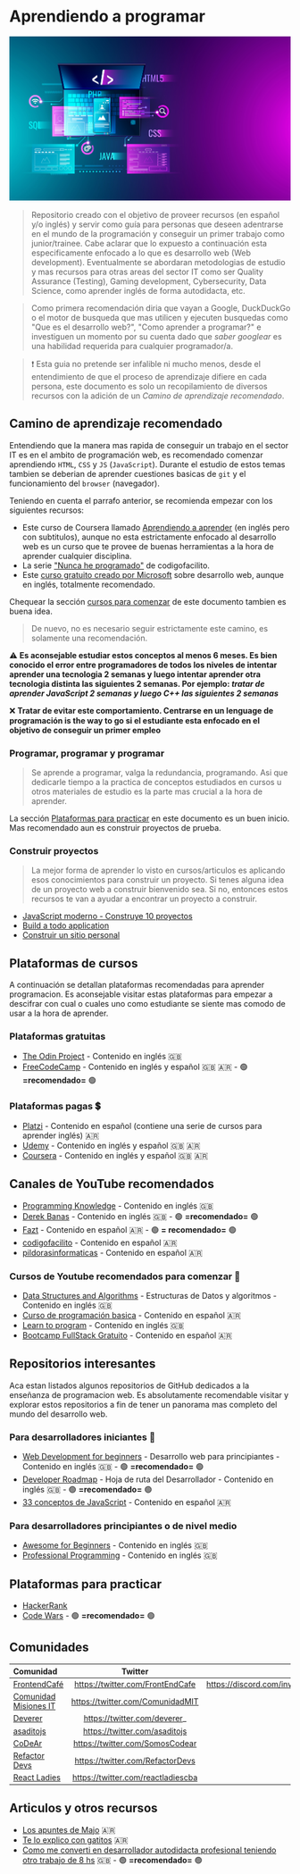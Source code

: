 # Aprendiendo a programar
![Aprendiendo a programar](./images/web-programming.jpeg)

> Repositorio creado con el objetivo de proveer recursos (en español y/o inglés) y servir como guía para personas que deseen adentrarse en el mundo de la programación y conseguir un primer trabajo como junior/trainee. Cabe aclarar que lo expuesto a continuación esta especificamente enfocado a lo que es desarrollo web (Web development). Eventualmente se abordaran metodologias de estudio y mas recursos para otras areas del sector IT como ser Quality Assurance (Testing), Gaming development, Cybersecurity, Data Science, como aprender inglés de forma autodidacta, etc.

> Como primera recomendación diria que vayan a Google, DuckDuckGo o el motor de busqueda que mas utilicen y ejecuten busquedas como "Que es el desarrollo web?", "Como aprender a programar?" e investiguen un momento por su cuenta dado que _saber googlear_ es una habilidad requerida para cualquier programador/a.

> :exclamation: Esta guia no pretende ser infalible ni mucho menos, desde el entendimiento de que el proceso de aprendizaje difiere en cada persona, este documento es solo un recopilamiento de diversos recursos con la adición de un *Camino de aprendizaje recomendado*.

## Camino de aprendizaje recomendado
Entendiendo que la manera mas rapida de conseguir un trabajo en el sector IT es en el ambito de programación web, es recomendado comenzar aprendiendo `HTML`, `CSS` y `JS` (`JavaScript`). Durante el estudio de estos temas tambien se deberian de aprender cuestiones basicas de `git` y el funcionamiento del `browser` (navegador).

Teniendo en cuenta el parrafo anterior, se recomienda empezar con los siguientes recursos:

- Este curso de Coursera llamado [Aprendiendo a aprender](https://www.coursera.org/learn/learning-how-to-learn) (en inglés pero con subtitulos), aunque no esta estrictamente enfocado al desarrollo web es un curso que te provee de buenas herramientas a la hora de aprender cualquier disciplina.
- La serie ["Nunca he programado"](https://www.youtube.com/watch?v=lcQBY3JsQw4&list=PLpOqH6AE0tNhMCyl-22Q9xoama6cgytg9) de codigofacilito.
- Este [curso gratuito creado por Microsoft](https://github.com/microsoft/Web-Dev-For-Beginners) sobre desarrollo web, aunque en inglés, totalmente recomendado. 

Chequear la sección [cursos para comenzar](#cursos-de-youtube-recomendados-para-comenzar) de este documento tambien es buena idea. 

> De nuevo, no es necesario seguir estrictamente este camino, es solamente una recomendación.

:warning: **Es aconsejable estudiar estos conceptos al menos 6 meses. Es bien conocido el error entre programadores de todos los niveles de intentar aprender una tecnologia 2 semanas y luego intentar aprender otra tecnologia distinta las siguientes 2 semanas. Por ejemplo: _tratar de aprender JavaScript 2 semanas y luego C++ las siguientes 2 semanas_**

:x: **Tratar de evitar este comportamiento. Centrarse en un lenguage de programación is the way to go si el estudiante esta enfocado en el objetivo de conseguir un primer empleo**

### Programar, programar y programar
> Se aprende a programar, valga la redundancia, programando. Asi que dedicarle tiempo a la practica de conceptos estudiados en cursos u otros materiales de estudio es la parte mas crucial a la hora de aprender.

La sección [Plataformas para practicar](#plataformas-para-practicar) en este documento es un buen inicio. Mas recomendado aun es construir proyectos de prueba.

### Construir proyectos
> La mejor forma de aprender lo visto en cursos/articulos es aplicando esos conocimientos para construir un proyecto. Si tenes alguna idea de un proyecto web a construir bienvenido sea. Si no, entonces estos recursos te van a ayudar a encontrar un proyecto a construir.

- [JavaScript moderno - Construye 10 proyectos](https://www.udemy.com/course/javascript-moderno-guia-definitiva-construye-10-proyectos/) 
- [Build a todo application](https://enlight.nyc/projects/to-do) 
- [Construir un sitio personal](https://enlight.nyc/projects/build-a-personal-website) 

## Plataformas de cursos
A continuación se detallan plataformas recomendadas para aprender programacion. Es aconsejable visitar estas plataformas para empezar a descifrar con cual o cuales uno como estudiante se siente mas comodo de usar a la hora de aprender.

### Plataformas gratuitas 
- [The Odin Project](https://theodinproject.com) - Contenido en inglés :uk:
- [FreeCodeCamp](https://www.freecodecamp.org) - Contenido en inglés y español :uk: :argentina: - :green_circle: __=recomendado=__ :green_circle:

### Plataformas pagas :heavy_dollar_sign:
- [Platzi](https://platzi.com/home) - Contenido en español (contiene una serie de cursos para aprender inglés) :argentina:
- [Udemy](https://www.udemy.com) - Contenido en inglés y español :uk: :argentina:
- [Coursera](https://www.coursera.org/) - Contenido en inglés y español :uk: :argentina:

## Canales de YouTube recomendados
- [Programming Knowledge](https://www.youtube.com/c/ProgrammingKnowledge/) - Contenido en inglés :uk:
- [Derek Banas](https://www.youtube.com/c/derekbanas/) - Contenido en inglés :uk: - :green_circle: __=recomendado=__ :green_circle:
- [Fazt](https://www.youtube.com/c/FaztTech/videos) - Contenido en español :argentina: - :green_circle: __= recomendado=__ :green_circle:
- [codigofacilito](https://www.youtube.com/user/codigofacilito) - Contenido en español :argentina: 
- [pildorasinformaticas](https://www.youtube.com/c/pildorasinformaticas/) - Contenido en español :argentina:

### Cursos de Youtube recomendados para comenzar :beginner:
- [Data Structures and Algorithms](https://www.youtube.com/watch?v=DBFZBWzNuEc&list=PLS1QulWo1RIbHVs3Z_r5cj4pnH2AxfjH9) - Estructuras de Datos y algoritmos - Contenido en inglés :uk:
- [Curso de programación basica](https://www.youtube.com/watch?v=lcQBY3JsQw4&list=PLpOqH6AE0tNhMCyl-22Q9xoama6cgytg9) - Contenido en español :argentina:
- [Learn to program](https://www.youtube.com/watch?v=nwjAHQERL08&list=PLGLfVvz_LVvTn3cK5e6LjhgGiSeVlIRwt) - Contenido en inglés :uk:
- [Bootcamp FullStack Gratuito](https://www.youtube.com/watch?v=wTpuKOhGfJE&list=PLV8x_i1fqBw0Kn_fBIZTa3wS_VZAqddX7) - Contenido en español :argentina:

## Repositorios interesantes
Aca estan listados algunos repositorios de GitHub dedicados a la enseñanza de programacion web. Es absolutamente recomendable visitar y explorar estos repositorios a fin de tener un panorama mas completo del mundo del desarrollo web.

### Para desarrolladores iniciantes :beginner:
- [Web Development for beginners](https://github.com/microsoft/Web-Dev-For-Beginners) - Desarrollo web para principiantes - Contenido en inglés :uk: - :green_circle: __=recomendado=__ :green_circle:
- [Developer Roadmap](https://github.com/kamranahmedse/developer-roadmap) - Hoja de ruta del Desarrollador - Contenido en inglés :uk: - :green_circle: __=recomendado=__ :green_circle:
- [33 conceptos de JavaScript](https://github.com/adonismendozaperez/33-js-conceptos) - Contenido en español :argentina:

### Para desarrolladores principiantes o de nivel medio
- [Awesome for Beginners](https://github.com/MunGell/awesome-for-beginners) - Contenido en inglés :uk:
- [Professional Programming](https://github.com/charlax/professional-programming) - Contenido en inglés :uk:

## Plataformas para practicar
- [HackerRank](https://www.hackerrank.com/)
- [Code Wars](https://www.codewars.com/dashboard) - :green_circle: __=recomendado=__ :green_circle:

## Comunidades

| Comunidad                                                  | Twitter                            | Discord                                 |
| :-------------                                             | :----------:                       | -----------:                            |
| [FrontendCafé](frontend.cafe)                              | https://twitter.com/FrontEndCafe   | https://discord.com/invite/frontendcafe |
| [Comunidad Misiones IT](https://comit.ar/)                 | https://twitter.com/ComunidadMIT   | -                                       |
| [Deverer](https://deverer.com/)                            | https://twitter.com/deverer_       | -                                       |
| [asaditojs](https://igbio.co/asaditojs)                    | https://twitter.com/asaditojs      | -                                       |
| [CoDeAr](https://codear.org/)                              | https://twitter.com/SomosCodear    | -                                       |
| [Refactor Devs](https://www.twitch.tv/refactordevs)        | https://twitter.com/RefactorDevs   | -                                       |
| [React Ladies](https://www.instagram.com/reactladies.cba/) | https://twitter.com/reactladiescba | -                                        |

## Articulos y otros recursos
- [Los apuntes de Majo](https://losapuntesdemajo.now.sh/) :argentina:
- [Te lo explico con gatitos](https://teloexplicocongatitos.com/) :argentina:
- [Como me converti en desarrollador autodidacta profesional teniendo otro trabajo de 8 hs](https://dev.to/carstenbehrens/how-i-became-a-professional-self-taught-developer-in-germany-while-working-a-full-time-job-djd) :uk: - :green_circle: __=recomendado=__ :green_circle: 

